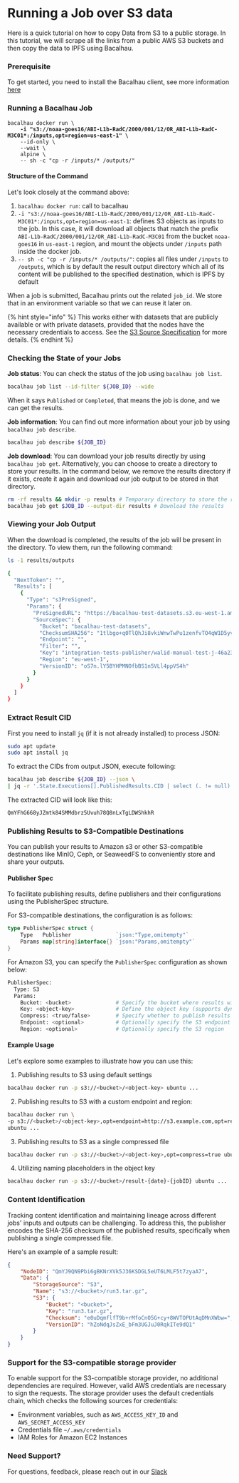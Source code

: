 # Running a Job over S3 data

Here is a quick tutorial on how to copy Data from S3 to a public storage. In this tutorial, we will scrape all the links from a public AWS S3 buckets and then copy the data to IPFS using Bacalhau.

### Prerequisite[​](http://localhost:3000/setting-up/data-ingestion/s3#prerequisite) <a href="#prerequisite" id="prerequisite"></a>

To get started, you need to install the Bacalhau client, see more information [here](../../getting-started/installation.md)

### Running a Bacalhau Job[​](http://localhost:3000/setting-up/data-ingestion/s3#running-a-bacalhau-job) <a href="#running-a-bacalhau-job" id="running-a-bacalhau-job"></a>

<pre class="language-bash"><code class="lang-bash">bacalhau docker run \
<strong>    -i "s3://noaa-goes16/ABI-L1b-RadC/2000/001/12/OR_ABI-L1b-RadC-M3C01*:/inputs,opt=region=us-east-1" \
</strong>    --id-only \
    --wait \
    alpine \
    -- sh -c "cp -r /inputs/* /outputs/"
</code></pre>

#### Structure of the Command[​](http://localhost:3000/setting-up/data-ingestion/s3#structure-of-the-command) <a href="#structure-of-the-command" id="structure-of-the-command"></a>

Let's look closely at the command above:

1. `bacalhau docker run`: call to bacalhau
2. `-i "s3://noaa-goes16/ABI-L1b-RadC/2000/001/12/OR_ABI-L1b-RadC-M3C01*:/inputs,opt=region=us-east-1`: defines S3 objects as inputs to the job. In this case, it will download all objects that match the prefix `ABI-L1b-RadC/2000/001/12/OR_ABI-L1b-RadC-M3C01` from the bucket `noaa-goes16` in `us-east-1` region, and mount the objects under `/inputs` path inside the docker job.
3. `-- sh -c "cp -r /inputs/* /outputs/"`: copies all files under `/inputs` to `/outputs`, which is by default the result output directory which all of its content will be published to the specified destination, which is IPFS by default

When a job is submitted, Bacalhau prints out the related `job_id`. We store that in an environment variable so that we can reuse it later on.

{% hint style="info" %}
This works either with datasets that are publicly available or with private datasets, provided that the nodes have the necessary credentials to access. See the [S3 Source Specification](../../references/other-specifications/sources/s3.md) for more details.
{% endhint %}

### Checking the State of your Jobs[​](http://localhost:3000/setting-up/data-ingestion/s3#checking-the-state-of-your-jobs) <a href="#checking-the-state-of-your-jobs" id="checking-the-state-of-your-jobs"></a>

**Job status**: You can check the status of the job using `bacalhau job list`.

```bash
bacalhau job list --id-filter ${JOB_ID} --wide
```

When it says `Published` or `Completed`, that means the job is done, and we can get the results.

**Job information**: You can find out more information about your job by using `bacalhau job describe`.

```bash
bacalhau job describe ${JOB_ID}
```

**Job download**: You can download your job results directly by using `bacalhau job get`. Alternatively, you can choose to create a directory to store your results. In the command below, we remove the results directory if it exists, create it again and download our job output to be stored in that directory.

```bash
rm -rf results && mkdir -p results # Temporary directory to store the results
bacalhau job get $JOB_ID --output-dir results # Download the results
```

### Viewing your Job Output[​](http://localhost:3000/setting-up/data-ingestion/s3#viewing-your-job-output) <a href="#viewing-your-job-output" id="viewing-your-job-output"></a>

When the download is completed, the results of the job will be present in the directory. To view them, run the following command:

```bash
ls -1 results/outputs

{
  "NextToken": "",
  "Results": [
    {
      "Type": "s3PreSigned",
      "Params": {
        "PreSignedURL": "https://bacalhau-test-datasets.s3.eu-west-1.amazonaws.com/integration-tests-publisher/walid-manual-test-j-46a23fe7-e063-4ba6-8879-aac62af732b0.tar.gz?X-Amz-Algorithm=AWS4-HMAC-SHA256&X-Amz-Credential=AKIAUEMPQ7JFSLGEPHJG%2F20240129%2Feu-west-1%2Fs3%2Faws4_request&X-Amz-Date=20240129T060142Z&X-Amz-Expires=1800&X-Amz-SignedHeaders=host&x-id=GetObject&X-Amz-Signature=cea00578ae3b03a1b52dba2d65a1bab40f1901fb7cd4ee1a0a974dc05b595f2e",
        "SourceSpec": {
          "Bucket": "bacalhau-test-datasets",
          "ChecksumSHA256": "1tlbgo+q0TlQhJi8vkiWnwTwPu1zenfvTO4qW1D5yvI=",
          "Endpoint": "",
          "Filter": "",
          "Key": "integration-tests-publisher/walid-manual-test-j-46a23fe7-e063-4ba6-8879-aac62af732b0.tar.gz",
          "Region": "eu-west-1",
          "VersionID": "oS7n.lY5BYHPMNOfbBS1n5VLl4ppVS4h"
        }
      }
    }
  ]
}
```

### Extract Result CID[​](http://localhost:3000/setting-up/data-ingestion/s3#extract-result-cid) <a href="#extract-result-cid" id="extract-result-cid"></a>

First you need to install `jq` (if it is not already installed) to process JSON:

```bash
sudo apt update
sudo apt install jq
```

To extract the CIDs from output JSON, execute following:

```bash
bacalhau job describe ${JOB_ID} --json \
| jq -r '.State.Executions[].PublishedResults.CID | select (. != null)'
```

The extracted CID will look like this:

```bash
QmYFhG668yJZmtk84SMMdbrz5Uvuh78Q8nLxTgLDWShkhR
```

### Publishing Results to S3-Compatible Destinations[​](http://localhost:3000/setting-up/data-ingestion/s3#publishing-results-to-s3-compatible-destinations) <a href="#publishing-results-to-s3-compatible-destinations" id="publishing-results-to-s3-compatible-destinations"></a>

You can publish your results to Amazon s3 or other S3-compatible destinations like MinIO, Ceph, or SeaweedFS to conveniently store and share your outputs.

#### Publisher Spec[​](http://localhost:3000/setting-up/data-ingestion/s3#publisher-spec) <a href="#publisher-spec" id="publisher-spec"></a>

To facilitate publishing results, define publishers and their configurations using the PublisherSpec structure.

For S3-compatible destinations, the configuration is as follows:

```go
type PublisherSpec struct {
    Type   Publisher              `json:"Type,omitempty"`
    Params map[string]interface{} `json:"Params,omitempty"`
}
```

For Amazon S3, you can specify the `PublisherSpec` configuration as shown below:

```bash
PublisherSpec:
  Type: S3
  Params:
    Bucket: <bucket>              # Specify the bucket where results will be stored
    Key: <object-key>             # Define the object key (supports dynamic naming using placeholders)
    Compress: <true/false>        # Specify whether to publish results as a single gzip file (default: false)
    Endpoint: <optional>          # Optionally specify the S3 endpoint
    Region: <optional>            # Optionally specify the S3 region
```

#### Example Usage[​](http://localhost:3000/setting-up/data-ingestion/s3#example-usage) <a href="#example-usage" id="example-usage"></a>

Let's explore some examples to illustrate how you can use this:

1. Publishing results to S3 using default settings

```bash
bacalhau docker run -p s3://<bucket>/<object-key> ubuntu ...
```

2. Publishing results to S3 with a custom endpoint and region:

```bash
bacalhau docker run \
-p s3://<bucket>/<object-key>,opt=endpoint=http://s3.example.com,opt=region=us-east-1 \
ubuntu ...
```

3. Publishing results to S3 as a single compressed file

```bash
bacalhau docker run -p s3://<bucket>/<object-key>,opt=compress=true ubuntu ...
```

4. Utilizing naming placeholders in the object key

```bash
bacalhau docker run -p s3://<bucket>/result-{date}-{jobID} ubuntu ...
```

### Content Identification[​](http://localhost:3000/setting-up/data-ingestion/s3#content-identification) <a href="#content-identification" id="content-identification"></a>

Tracking content identification and maintaining lineage across different jobs' inputs and outputs can be challenging. To address this, the publisher encodes the SHA-256 checksum of the published results, specifically when publishing a single compressed file.

Here's an example of a sample result:

```json
{
    "NodeID": "QmYJ9QN9Pbi6gBKNrXVk5J36KSDGL5eUT6LMLF5t7zyaA7",
    "Data": {
        "StorageSource": "S3",
        "Name": "s3://<bucket>/run3.tar.gz",
        "S3": {
            "Bucket": "<bucket>",
            "Key": "run3.tar.gz",
            "Checksum": "e0uDqmflfT9b+rMfoCnO5G+cy+8WVTOPUtAqDMnXWbw=",
            "VersionID": "hZoNdqJsZxE_bFm3UGJuJ0RqkITe9dQ1"
        }
    }
}
```

### Support for the S3-compatible storage provider[​](http://localhost:3000/setting-up/data-ingestion/s3#support-for-the-s3-compatible-storage-provider) <a href="#support-for-the-s3-compatible-storage-provider" id="support-for-the-s3-compatible-storage-provider"></a>

To enable support for the S3-compatible storage provider, no additional dependencies are required. However, valid AWS credentials are necessary to sign the requests. The storage provider uses the default credentials chain, which checks the following sources for credentials:

* Environment variables, such as `AWS_ACCESS_KEY_ID` and `AWS_SECRET_ACCESS_KEY`
* Credentials file `~/.aws/credentials`
* IAM Roles for Amazon EC2 Instances

### Need Support?[​](http://localhost:3000/setting-up/data-ingestion/s3#need-support) <a href="#need-support" id="need-support"></a>

For questions, feedback, please reach out in our [Slack](https://bacalhauproject.slack.com/)
